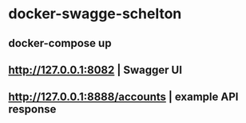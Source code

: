 # docker-swagge-schelton

## docker-compose up

## http://127.0.0.1:8082 | Swagger UI
## http://127.0.0.1:8888/accounts | example API response
